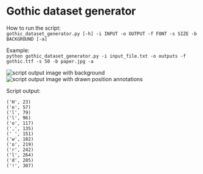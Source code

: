 # Gothic dataset generator

How to run the script:  
``gothic_dataset_generator.py [-h] -i INPUT -o OUTPUT -f FONT -s SIZE -b BACKGROUND [-a]``  

Example:  
``python gothic_dataset_generator.py -i input_file.txt -o outputs -f gothic.ttf -s 50 -b paper.jpg -a``
  
![script output image with background](https://github.com/xkissm00/gothic_dataset_generator/blob/master/image_background.png)
![script output image with drawn position annotations](https://github.com/xkissm00/gothic_dataset_generator/blob/master/image_annotated.png)

Script output:

``('H', 23)``  
``('e', 57)``  
``('l', 79)``  
``('l', 96)``  
``('o', 117)``  
``(',', 135)``  
``(' ', 151)``  
``('w', 182)``  
``('o', 219)``  
``('r', 242)``  
``('l', 264)``  
``('d', 285)``  
``('!', 307)``  
 

